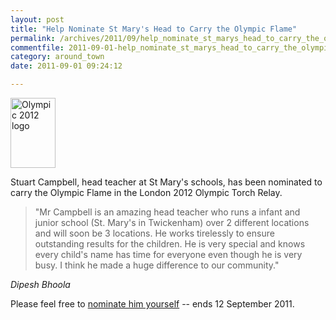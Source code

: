 ```yaml
---
layout: post
title: "Help Nominate St Mary's Head to Carry the Olympic Flame"
permalink: /archives/2011/09/help_nominate_st_marys_head_to_carry_the_olympic_f.html
commentfile: 2011-09-01-help_nominate_st_marys_head_to_carry_the_olympic_f
category: around_town
date: 2011-09-01 09:24:12

---
```


<img src="/assets/images/2011/otr_logo.png" width="72" height="112" alt="Olympic 2012 logo" class="right" />

Stuart Campbell, head teacher at St Mary's schools, has been nominated to carry the Olympic Flame in the London 2012 Olympic Torch Relay.

> "Mr Campbell is an amazing head teacher who runs a infant and junior school (St. Mary's in Twickenham) over 2 different locations and will soon be 3 locations. He works tirelessly to ensure outstanding results for the children. He is very special and knows every child's name has time for everyone even though he is very busy. I think he made a huge difference to our community."

<cite>Dipesh Bhoola</cite>

Please feel free to [nominate him yourself](http://www.lloydstsblondon2012.co.uk/en/carrytheflame/Nomination/?nid=0276ce09-6a31-4c68-8797-08009b2b5b08) -- ends 12 September 2011.
